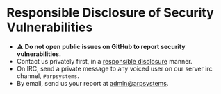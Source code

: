 # Responsible Disclosure of Security Vulnerabilities

- ⚠️ **Do not open public issues on GitHub to report security vulnerabilities.**
- Contact us privately first, in a
  [responsible disclosure](https://en.wikipedia.org/wiki/Responsible_disclosure)
  manner.
- On IRC, send a private message to any voiced user on our server irc channel,
  `#arpsystems`.
- By email, send us your report at <admin@arpsystems>.
